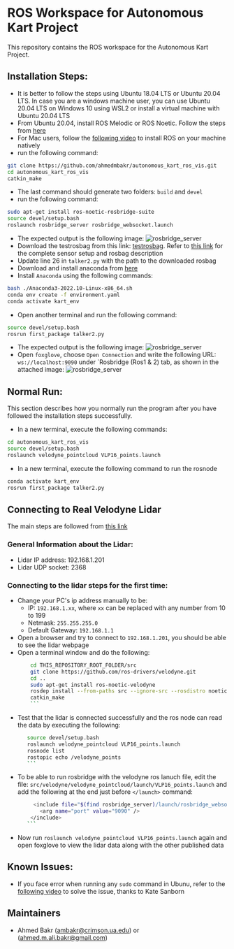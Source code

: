 # ROS Workspace for Autonomous Kart Project

This repository contains the ROS workspace for the Autonomous Kart Project.

## Installation Steps:

- It is better to follow the steps using Ubuntu 18.04 LTS or Ubuntu 20.04 LTS. In case you are a windows machine user, you can use Ubuntu 20.04 LTS on Windows 10 using WSL2 or install a virtual machine with Ubuntu 20.04 LTS
- From Ubuntu 20.04, install ROS Melodic or ROS Noetic. Follow the steps from [here](https://linuxopsys.com/topics/install-ros-noetic-on-ubuntu)
- For Mac users, follow the [following video](https://www.youtube.com/watch?v=zF7Pbq4Puvg&amp;ab_channel=BorisMeinardus&ab_channel=BorisMeinardus) to install ROS on your machine natively
- run the following command:
```bash
git clone https://github.com/ahmedmbakr/autonomous_kart_ros_vis.git
cd autonomous_kart_ros_vis
catkin_make
```
- The last command should generate two folders: `build` and `devel`
- run the following command:
```bash
sudo apt-get install ros-noetic-rosbridge-suite
source devel/setup.bash
roslaunch rosbridge_server rosbridge_websocket.launch
```
- The expected output is the following image:
![rosbridge_server](imgs/rosbridge_command_expected_output.png)
- Download the testrosbag from this link: [testrosbag](https://www.dropbox.com/s/8vwkero6boujtzb/UrbanNav-HK_CHTunnel-20210518_sensors.bag?dl=0). Refer to [this link](https://github.com/IPNL-POLYU/UrbanNavDataset/blob/master/README.md) for the complete sensor setup and rosbag description
- Update line 26 in `talker2.py` with the path to the downloaded rosbag
- Download and install anaconda from [here](https://repo.anaconda.com/archive/Anaconda3-2022.10-Linux-x86_64.sh)
- Install `Anaconda` using the following commands:
```bash
bash ./Anaconda3-2022.10-Linux-x86_64.sh
conda env create -f environment.yaml
conda activate kart_env
```
- Open another terminal and run the following command:
```bash
source devel/setup.bash
rosrun first_package talker2.py
```
- The expected output is the following image:
![rosbridge_server](imgs/talker2_ros_run_expected_output.png)
- Open `foxglove`, choose `Open Connection` and write the following URL: `ws://localhost:9090` under `Rosbridge (Ros1 & 2) tab, as shown in the attached image:
![rosbridge_server](imgs/foxglove_url.png)

## Normal Run:

This section describes how you normally run the program after you have followed the installation steps successfully.

- In a new terminal, execute the following commands:
```bash
cd autonomous_kart_ros_vis
source devel/setup.bash
roslaunch velodyne_pointcloud VLP16_points.launch
```
- In a new terminal, execute the following command to run the rosnode
```bash
conda activate kart_env
rosrun first_package talker2.py
```

## Connecting to Real Velodyne Lidar
The main steps are followed from [this link](http://wiki.ros.org/velodyne/Tutorials/Getting%20Started%20with%20the%20Velodyne%20VLP16)

### General Information about the Lidar:
 - Lidar IP address: 192.168.1.201
 - Lidar UDP socket: 2368

### Connecting to the lidar steps for the first time:
 - Change your PC's ip address manually to be:
    - IP: `192.168.1.xx`, where `xx` can be replaced with any number from 10 to 199
    - Netmask: `255.255.255.0`
    - Default Gateway: `192.168.1.1`
 - Open a browser and try to connect to `192.168.1.201`, you should be able to see the lidar webpage
 - Open a terminal window and do the following:
    ```bash
        cd THIS_REPOSITORY_ROOT_FOLDER/src
        git clone https://github.com/ros-drivers/velodyne.git
        cd ..
        sudo apt-get install ros-noetic-velodyne
        rosdep install --from-paths src --ignore-src --rosdistro noetic -y
        catkin_make
        ```
 -  Test that the lidar is connected successfully and the ros node can read the data by executing the following:
     ```bash
        source devel/setup.bash
        roslaunch velodyne_pointcloud VLP16_points.launch
        rosnode list
        rostopic echo /velodyne_points
        ```
 - To be able to run rosbridge with the velodyne ros lanuch file, edit the file: `src/velodyne/velodyne_pointcloud/launch/VLP16_points.launch` and add the following at the end just before `</launch>` command:
     ```bash
          <include file="$(find rosbridge_server)/launch/rosbridge_websocket.launch">
            <arg name="port" value="9090" />
         </include>
        ```
- Now run `roslaunch velodyne_pointcloud VLP16_points.launch` again and open foxglove to view the lidar data along with the other published data

## Known Issues:
- If you face error when running any `sudo` command in Ubunu, refer to the [following video](https://youtu.be/jZGHtuxpaP4) to solve the issue, thanks to Kate Sanborn

## Maintainers
- Ahmed Bakr (ambakr@crimson.ua.edu) or (ahmed.m.ali.bakr@gmail.com)
